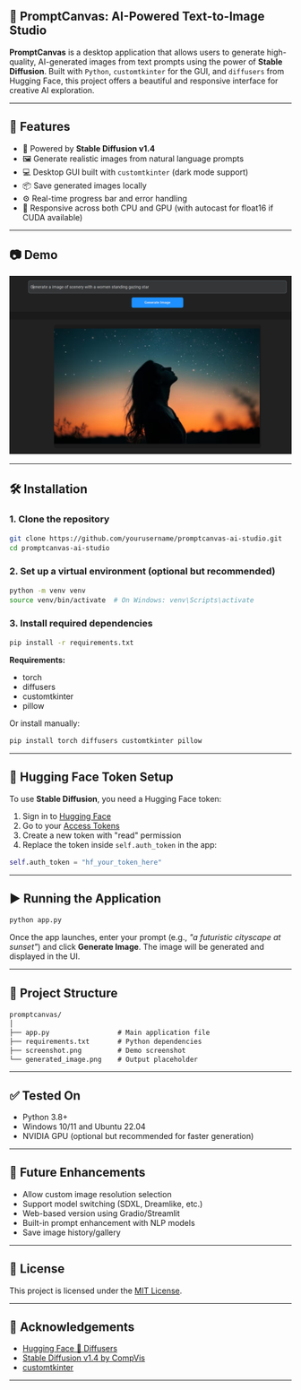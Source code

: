 ## 🎨 PromptCanvas: AI-Powered Text-to-Image Studio
**PromptCanvas** is a desktop application that allows users to generate high-quality, AI-generated images from text prompts using the power of **Stable Diffusion**. Built with `Python`, `customtkinter` for the GUI, and `diffusers` from Hugging Face, this project offers a beautiful and responsive interface for creative AI exploration.

---

## 🚀 Features

- 🧠 Powered by **Stable Diffusion v1.4**
- 🖼️ Generate realistic images from natural language prompts
- 💻 Desktop GUI built with `customtkinter` (dark mode support)
- 📦 Save generated images locally
- ⚙️ Real-time progress bar and error handling
- 🔁 Responsive across both CPU and GPU (with autocast for float16 if CUDA available)

---

## 📷 Demo

![PromptCanvas GUI Screenshot](image.png)

---

## 🛠️ Installation

### 1. Clone the repository

```bash
git clone https://github.com/yourusername/promptcanvas-ai-studio.git
cd promptcanvas-ai-studio
````

### 2. Set up a virtual environment (optional but recommended)

```bash
python -m venv venv
source venv/bin/activate  # On Windows: venv\Scripts\activate
```

### 3. Install required dependencies

```bash
pip install -r requirements.txt
```

**Requirements:**

* torch
* diffusers
* customtkinter
* pillow

Or install manually:

```bash
pip install torch diffusers customtkinter pillow
```

---

## 🔑 Hugging Face Token Setup

To use **Stable Diffusion**, you need a Hugging Face token:

1. Sign in to [Hugging Face](https://huggingface.co)
2. Go to your [Access Tokens](https://huggingface.co/settings/tokens)
3. Create a new token with "read" permission
4. Replace the token inside `self.auth_token` in the app:

```python
self.auth_token = "hf_your_token_here"
```

---

## ▶️ Running the Application

```bash
python app.py
```

Once the app launches, enter your prompt (e.g., *"a futuristic cityscape at sunset"*) and click **Generate Image**. The image will be generated and displayed in the UI.

---

## 📁 Project Structure

```
promptcanvas/
│
├── app.py                 # Main application file
├── requirements.txt       # Python dependencies
├── screenshot.png         # Demo screenshot
└── generated_image.png    # Output placeholder
```

---

## ✅ Tested On

* Python 3.8+
* Windows 10/11 and Ubuntu 22.04
* NVIDIA GPU (optional but recommended for faster generation)

---

## 📌 Future Enhancements

* Allow custom image resolution selection
* Support model switching (SDXL, Dreamlike, etc.)
* Web-based version using Gradio/Streamlit
* Built-in prompt enhancement with NLP models
* Save image history/gallery

---

## 📄 License

This project is licensed under the [MIT License](LICENSE).

---

## 🙌 Acknowledgements

* [Hugging Face 🤗 Diffusers](https://huggingface.co/docs/diffusers/index)
* [Stable Diffusion v1.4 by CompVis](https://huggingface.co/CompVis/stable-diffusion-v1-4)
* [customtkinter](https://github.com/TomSchimansky/CustomTkinter)

---

